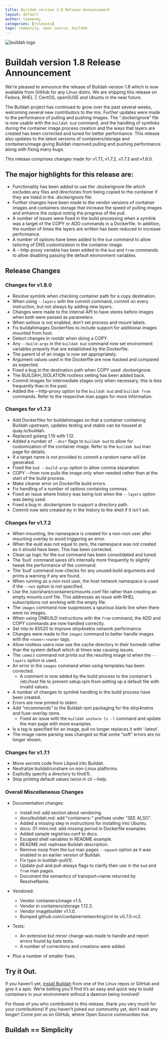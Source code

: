 ```yaml
---
title: Buildah version 1.8 Release Announcement
layout: default
author: tsweeney
categories: [releases]
tags: community, open source, buildah
---
```

![buildah logo](https://buildah.io/images/buildah.png)

# Buildah version 1.8 Release Announcement

We're pleased to announce the release of Buildah version 1.8 which is now available from GitHub for any Linux distro.  We are shipping this release on Fedora, RHEL 7, CentOS, openSUSE and Ubuntu in the near future.

The Buildah project has continued to grow over the past several weeks, welcoming several new contributors to the mix.  Further updates were made to the performance of pulling and pushing images.  The “.dockerignore” file is now usable with the `buildah bud` command, and the handling of symlinks during the container image process creation and the ways that layers are created has been corrected and tuned for better performance.  This release also updates to the latest versions of containers/storage and containers/image giving Buildah improved pulling and pushing performance along with fixing many bugs.

<!--readmore-->

This release comprises changes made for v1.7.1, v1.7.2, v1.7.3 and v1.8.0.

## The major highlights for this release are:

* Functionality has been added to use the .dockerignore file which excludes any files and directories from being copied to the container if they are listed in the .dockerignore file.
* Further changes have been made to the vendor versions of container images and containers storage that increase the speed of pulling images and enhance the output noting the progress of the pull.
* A number of issues were fixed in the build processing when a symlink was a target of the COPY or ADD commands in a Dockerfile.  In addition, the number of times the layers are written has been reduced to increase performance.
* A number of options have been added to the `bud` command to allow tailoring of DNS customization in the container image.
* A --http-proxy variable has been added to the `bud` and `from` commands to allow disabling passing the default environment variables.


## Release Changes

### Changes for v1.8.0
  * Resolve symlink when checking container path for a copy destination.
  * When using `--layers` with the commit command, commit on every instruction, but not always by adding new layers.
  * Changes were made to the internal API to have stores before images when both were passed as parameters.
  * When selinux is not enabled, don’t set process and mount labels.
  * Fix buildahimages Dockerfiles to include support for additional images mounted from host.
  * Detect changes in rootdir when doing a COPY.
  * Any `--build-args` in the `buildah bud` command now set environment variables properly that are established by the Dockerfile.
  * The parent id of an image is now set appropriately.
  * Argument values used in the Dockerfile are now tracked and compared as expected.
  * Fixed a  bug in the destination path when COPY used .dockerignore.
  * The BUILDAH_ISOLATION rootless setting has been added back.
  * Commit images for intermediate stages only when necessary, this is less frequently than in the past.
  * Added the --http-proxy option to the `buildah bud` and `buildah from` commands.  Refer to the respective man pages for more information.

### Changes for v1.7.3
  * Add Dockerfiles for buildahimages so that a container containing Buildah upstream, updates testing and stable can be housed at quay.io/buildah.
  * Replaced golang 1.10 with 1.12.
  * Added a number of `--dns*` flags to `buildah bud` to allow for customization of the container image.  Refer to the `buildah bud` man page for details.
  * If a target name is not provided to commit a random name will be generated.
  * Fixed the `bud --build-args` option to allow comma separation.
  * COPY --from now pulls the image only when needed rather than at the start of the build process.
  * Make cleaner error on Dockerfile build errors.
  * Fix handling of a number of options containing commas.
  * Fixed an issue where history was being lost when the `--layers` option was being used.
  * Fixed a  bug in .dockerignore to support a directory path.
  * Commit now sets created-by in the history to the shell if it isn't set.

### Changes for v1.7.2
  * When mounting, the namespace is created for a non-root user after mounting overlay to avoid triggering an error.
  * When the euid was not equal to zero, the namespace was not created as it should have been.  This has been corrected.
  * Clean up logic for the `bud` command has been consolidated and tuned.
  * The ‘bud` command saves id’s internally more frequently to slightly tweak the performance of the command.
  * The ‘bud’ command now checks for any unused build arguments and prints a warning if any are found.
  * When running as a non-root user, the host network namespace is used if the `--net` option is not specified.
  * Use the /usr/share/containers/mounts.conf file rather than creating an empty mounts.conf file.  This addresses an issue with RHEL subscriptions not working with the empty file.
  * The `images` command now suppresses a spurious blank line when there were no images.
  * When using ONBUILD instructions with the `from` command, the ADD and COPY commands are now handled correctly.
  * Set mtu to 65520 to improve slirp4netns network performance.
  * Changes were made to the `images` command to better handle images with the  `<none>:<none>` tags.
  * Allow rootless users now use the cache directory in their homedir rather than the system default which at times was causing issues.
  * The `commit` command not prints out the resulting image id when the `--layers` option is used.
  * An error in the `images` command when using templates has been corrected.
    * A comment is now added by the build process to the container’s /etc/host file to prevent setup.rpm from setting up a default file with invalid values.
  * A number of changes to symlink handling in the build process have been created.
  * Errors are now printed to stderr.
  * Add “recommends” to the Buildah rpm packaging for the slirp4netns and fuse-overlay rpms.
    * Fixed an issue with the `buildah unshare ls -l` command and update the man page with more examples.
  * Is a tag is specified for an image, pull no longer replaces it with ‘:latest’.
  * The image name parsing was changed so that some “soft” errors are no longer shown.

### Changes for v1.7.1
  * Move secrets code from Libpod into Buildah.
  * Neutralize buildah/unshare on non-Linux platforms.
  * Explicitly specify a directory to find(1).
  * Stop printing default values twice in cli --help.


### Overall Miscellaneous Changes  
* Documentation changes:
  * install.md: add section about vendoring.
  * docs/buildah.md: add "containers-" prefixes under "SEE ALSO".
  * Added a missing step in instructions for installing into Ubuntu.
  * docs: 01-intro.md: add missing period in Dockerfile examples.
  * Added sample registries.conf to docs.
  * Escaped shell variables in README example.
  * README.md: rephrase Buildah description.
  * Remove noop from the `bud` man pages `--squash` option as it was enabled in an earlier version of Buildah.
  * Fix typo in buildah-pull(1).
  * Update pull and pull-always flags to clarify their use in the `bud` and `from` man pages.
  * Document the semantics of transport+name returned by ResolveName.

* Vendored:
  * Vendor containers/image v1.5.
  * Vendor in containers/storage 1.12.3.
  * Vendor imagebuilder v1.1.0.
  * Bumped github.com/containernetworking/cni to v0.7.0-rc2.

* Tests:
  * An extensive but minor change was made to handle and report errors found by bats tests. 
  * A number of corrections and creations were added.

* Plus a number of smaller fixes.

## Try it Out.

If you haven’t yet, [install Buildah](https://github.com/containers/buildah/blob/master/install.md) from one of the Linux repos or GitHub and give it a spin.  We’re betting you'll find it’s an easy and quick way to build containers in your environment without a daemon being involved!

For those of you who contributed to this release, thank you very much for your contributions!  If you haven't joined our community yet, don't wait any longer!  Come join us on GitHub, where Open Source communities live.

## Buildah == Simplicity
